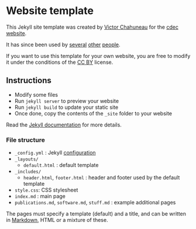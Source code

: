 # Website template

This Jekyll site template was created by [Victor Chahuneau](http://victor.chahuneau.fr) for the [cdec website](http://github.com/cdec/cdec.github.com).

It has since been used by [several](http://www.cs.cmu.edu/~cdyer/) [other](http:/www.cs.cmu.edu/~nasmith/) [people](http://filebox.ece.vt.edu/~dbatra/index.html).

If you want to use this template for your own website, you are free to modify it under the conditions of the [CC BY](http://creativecommons.org/licenses/by/3.0/) license.

## Instructions

- Modify some files
- Run `jekyll server` to preview your website
- Run `jekyll build` to update your static site
- Once done, copy the contents of the `_site` folder to your website

Read the [Jekyll documentation](http://jekyllrb.com/docs/home/) for more details.

### File structure
- `_config.yml` : Jekyll [configuration](http://jekyllrb.com/docs/configuration/)
- `_layouts/`
	-  `default.html` : default template
- `_includes/`
	- `header.html`, `footer.html` : header and footer used by the default template
- `style.css`: CSS stylesheet
- `index.md` : main page
- `publications.md`, `software.md`, `stuff.md` : example additional pages

The pages must specify a template (default) and a title, and can be written in [Markdown](http://daringfireball.net/projects/markdown/), HTML or a mixture of these.